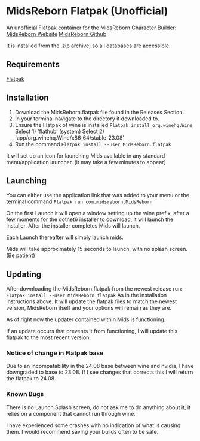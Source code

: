 # MidsReborn Flatpak (Unofficial)
An unofficial Flatpak container for the MidsReborn Character Builder:
[MidsReborn Website](https://midsreborn.com)
[MidsReborn Github](https://github.com/LoadedCamel/MidsReborn)

It is installed from the .zip archive, so all databases are accessible.

## Requirements
[Flatpak](https://Flatpak.org)

## Installation
1. Download the MidsReborn.flatpak file found in the Releases Section.
2. In your terminal navigate to the directory it downloaded to.
3. Ensure the Flatpak of wine is installed
   `Flatpak install org.winehq.Wine`
   Select 1) 'flathub' (system)
   Select 2) 'app/org.winehq.Wine/x86_64/stable-23.08'
4. Run the command
   `Flatpak install --user MidsReborn.flatpak`

It will set up an icon for launching Mids available in any standard menu/application launcher. (it may take a few minutes to appear)

## Launching
You can either use the application link that was added to your menu or the terminal command
    `Flatpak run com.midsreborn.MidsReborn`

On the first Launch it will open a window setting up the wine prefix, after a few moments for the dotnet6 installer to download, it will launch the installer.
After the installer completes Mids will launch.

Each Launch thereafter will simply launch mids.

Mids will take approximately 15 seconds to launch, with no splash screen. (Be patient)

## Updating
After downloading the MidsReborn.flatpak from the newest release run:
   `Flatpak install --user MidsReborn.flatpak`
As in the installation instructions above. It will update the flatpak files to match the newest version, MidsReborn itself and your options will remain as they are.

As of right now the updater contained within Mids is functioning.

If an update occurs that prevents it from functioning, I will update this flatpak to the most recent version.

### Notice of change in Flatpak base
Due to an incompatability in the 24.08 base between wine and nvidia, I have downgraded to base to 23.08. If I see changes that corrects this I will return the flatpak to 24.08.

### Known Bugs
There is no Launch Splash screen, do not ask me to do anything about it, it relies on a component that cannot run through wine.

I have experienced some crashes with no indication of what is causing them. I would recommend saving your builds often to be safe.
